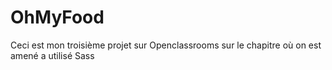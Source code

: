 # OhMyFood

Ceci est mon troisième projet sur Openclassrooms sur le chapitre où on est amené a utilisé Sass  